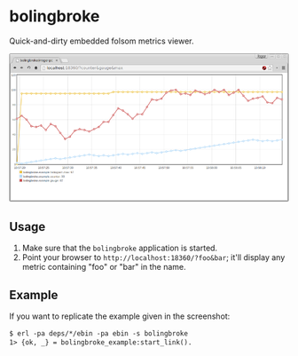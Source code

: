 # bolingbroke

Quick-and-dirty embedded folsom metrics viewer.

![Screenshot](/Screenshot.png?raw=true)

## Usage

1. Make sure that the `bolingbroke` application is started.
2. Point your browser to `http://localhost:18360/?foo&bar`; it'll display any
   metric containing "foo" or "bar" in the name.

## Example

If you want to replicate the example given in the screenshot:

    $ erl -pa deps/*/ebin -pa ebin -s bolingbroke
    1> {ok, _} = bolingbroke_example:start_link().
